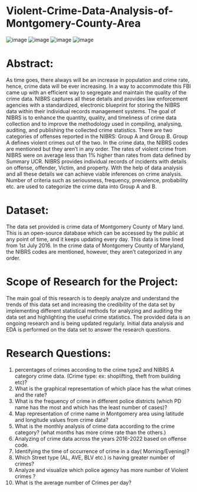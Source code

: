# Violent-Crime-Data-Analysis-of-Montgomery-County-Area
![image](https://github.com/BhargaviKalaparty/Violent-Crime-Data-Analysis-of-Montgomery-County-Area/assets/149389777/79a2acfb-9e57-435c-aa54-166015fdb2e8)
![image](https://github.com/BhargaviKalaparty/Violent-Crime-Data-Analysis-of-Montgomery-County-Area/assets/149389777/436bdc42-9ba7-4145-bfac-9b366efac6a9)
![image](https://github.com/BhargaviKalaparty/Violent-Crime-Data-Analysis-of-Montgomery-County-Area/assets/149389777/8c6912b1-c07b-4809-a835-d6ab553bf48d)
![image](https://github.com/BhargaviKalaparty/Violent-Crime-Data-Analysis-of-Montgomery-County-Area/assets/149389777/54fdfdb3-9e32-4d17-8eed-ba13cf3b9c2a)

# Abstract:

As time goes, there always will be an increase in population and crime rate, hence, crime data will be ever increasing. In a way to accommodate this FBI came up with an efficient way to segregate and maintain the quality of the crime data. NIBRS captures all these details and provides law enforcement agencies with a standardized, electronic blueprint for storing the NIBRS data within their individual records management systems. The goal of NIBRS is to enhance the quantity, quality, and timeliness of crime data collection and to improve the methodology used in compiling, analysing, auditing, and publishing the collected crime statistics. There are two categories of offenses reported in the NIBRS: Group A and Group B. Group A defines violent crimes out of the two. In the crime data, the NIBRS codes are mentioned but they aren’t in any order. The rates of violent crime from NIBRS were on average less than 1% higher than rates from data defined by Summary UCR. NIBRS provides individual records of incidents with details on offense, offender, Victim, and property. With the help of data analysis and all these details we can achieve viable inferences on crime analysis. Number of criteria such as seriousness, frequency, prevalence, probability etc. are used to categorize the crime data into Group A and B.

# Dataset:

The data set provided is crime data of Montgomery County of Mary land. This is an open-source database which can be accessed by the public at any point of time, and it keeps updating every day. This data is time lined from 1st July 2016. In the crime data of Montgomery County of Maryland, the NIBRS codes are mentioned, however, they aren’t categorized in any order.

# Scope of Research for the Project:

The main goal of this research is to deeply analyze and understand the trends of this data set and increasing the credibility of the data set by implementing different statistical methods for analyzing and auditing the data set and highlighting the useful crime statistics. The provided data is an ongoing research and is being updated regularly. Initial data analysis and EDA is performed on the data set to answer the research questions.

# Research Questions:

1. percentages of crimes according to the crime type2 and NIBRS A category crime data. (Crime type: ex: shoplifting, theft from building etc)?
2. What is the graphical representation of which place has the what crimes and the rate?
3. What is the frequency of crime in different police districts (which PD name has the most and which has the least number of cases)?
4. Map representation of crime name in Montgomery area using latitude and longitude values from crime data?
5. What is the monthly analysis of crime data according to the crime category? (what months has more crime rate than the others.)
6. Analyzing of crime data across the years 2016-2022 based on offense code.
7. Identifying the time of occurrence of crime in a day( Morning/Evening)?
8. Which Street type (AL, AVE, BLV etc.) is having greater number of crimes?
9. Analyze and visualize which police agency has more number of Violent crimes ?
10. What is the average number of Crimes per day?
